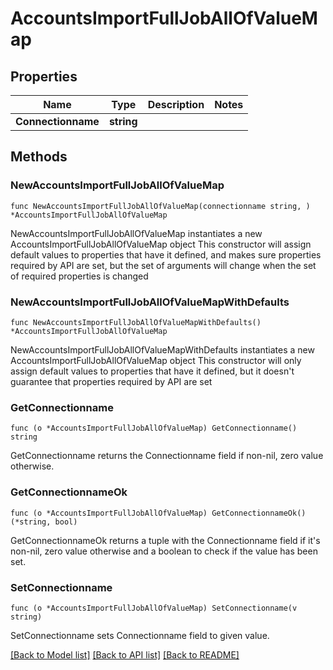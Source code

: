 # AccountsImportFullJobAllOfValueMap

## Properties

Name | Type | Description | Notes
------------ | ------------- | ------------- | -------------
**Connectionname** | **string** |  | 

## Methods

### NewAccountsImportFullJobAllOfValueMap

`func NewAccountsImportFullJobAllOfValueMap(connectionname string, ) *AccountsImportFullJobAllOfValueMap`

NewAccountsImportFullJobAllOfValueMap instantiates a new AccountsImportFullJobAllOfValueMap object
This constructor will assign default values to properties that have it defined,
and makes sure properties required by API are set, but the set of arguments
will change when the set of required properties is changed

### NewAccountsImportFullJobAllOfValueMapWithDefaults

`func NewAccountsImportFullJobAllOfValueMapWithDefaults() *AccountsImportFullJobAllOfValueMap`

NewAccountsImportFullJobAllOfValueMapWithDefaults instantiates a new AccountsImportFullJobAllOfValueMap object
This constructor will only assign default values to properties that have it defined,
but it doesn't guarantee that properties required by API are set

### GetConnectionname

`func (o *AccountsImportFullJobAllOfValueMap) GetConnectionname() string`

GetConnectionname returns the Connectionname field if non-nil, zero value otherwise.

### GetConnectionnameOk

`func (o *AccountsImportFullJobAllOfValueMap) GetConnectionnameOk() (*string, bool)`

GetConnectionnameOk returns a tuple with the Connectionname field if it's non-nil, zero value otherwise
and a boolean to check if the value has been set.

### SetConnectionname

`func (o *AccountsImportFullJobAllOfValueMap) SetConnectionname(v string)`

SetConnectionname sets Connectionname field to given value.



[[Back to Model list]](../README.md#documentation-for-models) [[Back to API list]](../README.md#documentation-for-api-endpoints) [[Back to README]](../README.md)


